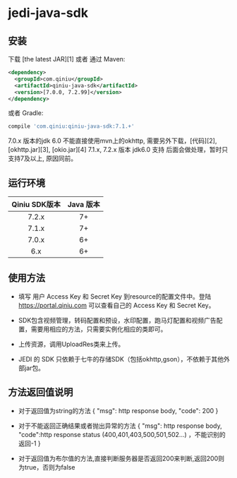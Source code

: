 # jedi-java-sdk


## 安装

下载 [the latest JAR][1] 或者 通过 Maven:
```xml
<dependency>
  <groupId>com.qiniu</groupId>
  <artifactId>qiniu-java-sdk</artifactId>
  <version>[7.0.0, 7.2.99]</version>
</dependency>
```
或者 Gradle:
```groovy
compile 'com.qiniu:qiniu-java-sdk:7.1.+'
```
7.0.x 版本的jdk 6.0 不能直接使用mvn上的okhttp, 需要另外下载，[代码][2], [okhttp.jar][3], [okio.jar][4]
7.1.x, 7.2.x 版本 jdk6.0 支持 后面会做处理，暂时只支持7及以上, 原因同前。

## 运行环境

| Qiniu SDK版本 | Java 版本 |
|:--------------------:|:---------------------------:|
|          7.2.x         |  7+ |
|          7.1.x         |  7+ |
|          7.0.x         |  6+ |
|          6.x         |  6+ |

## 使用方法

* 填写 用户 Access Key 和 Secret Key 到resource的配置文件中。登陆 https://portal.qiniu.com 可以查看自己的 Access Key 和 Secret Key。

* SDK包含视频管理，转码配置和预设，水印配置，跑马灯配置和视频广告配置，需要用相应的方法，只需要实例化相应的类即可。

* 上传资源，调用UploadRes类来上传。

* JEDI 的 SDK 只依赖于七牛的存储SDK（包括okhttp,gson），不依赖于其他外部jar包。


## 方法返回值说明
* 对于返回值为string的方法
  {
     "msg": http response body,
     "code": 200
  }

* 对于不能返回正确结果或者抛出异常的方法
  {
      "msg": http response body,
      "code":http response status (400,401,403,500,501,502...) ，不能识别的返回-1
  }

* 对于返回值为布尔值的方法,直接判断服务器是否返回200来判断,返回200则为true，否则为false





